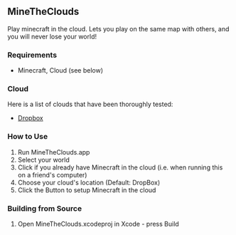 ## MineTheClouds
Play minecraft in the cloud. Lets you play on the same map with others, and you will never lose your world!
 
### Requirements
* Minecraft, Cloud (see below)

### Cloud
Here is a list of clouds that have been thoroughly tested:
* [Dropbox](http://www.dropbox.com/)


### How to Use
1. Run MineTheClouds.app
2. Select your world
3. Click if you already have Minecraft in the cloud (i.e. when running this   on a friend's computer)
4. Choose your cloud's location (Default: DropBox)
5. Click the Button to setup Minecraft in the cloud
		
### Building from Source
1. Open MineTheClouds.xcodeproj in Xcode - press Build
